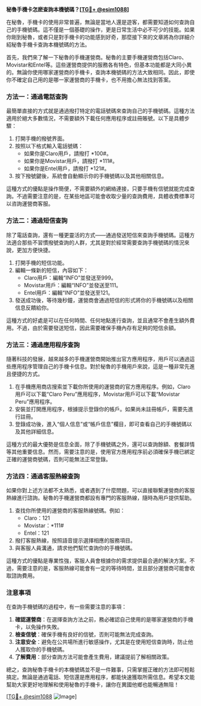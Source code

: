 **秘魯手機卡怎麽查詢本機號碼？[[TG💪+ @esim1088](https://t.me/s/esim1088)]**

在秘魯，手機卡的使用非常普遍，無論是當地人還是遊客，都需要知道如何查詢自己的手機號碼。這不僅是一個基礎的操作，更是日常生活中必不可少的技能。如果你剛到秘魯，或者只是對手機卡的功能感到好奇，那麼接下來的文章將為你詳細介紹秘魯手機卡查詢本機號碼的方法。

首先，我們來了解一下秘魯的手機運營商。秘魯的主要手機運營商包括Claro、Movistar和Entel等。這些運營商提供的服務各有特色，但基本功能都是大同小異的。無論你使用哪家運營商的手機卡，查詢本機號碼的方法大致相同。因此，即使你不確定自己用的是哪一家運營商的手機卡，也不用擔心無法找到答案。

### 方法一：通過電話查詢

最簡單直接的方式就是通過撥打特定的電話號碼來查詢自己的手機號碼。這種方法適用於絕大多數情況，不需要額外下載任何應用程序或註冊賬號。以下是具體步驟：

1. 打開手機的撥號界面。
2. 按照以下格式輸入電話號碼：
   - 如果你是Claro用戶，請撥打 *100#。
   - 如果你是Movistar用戶，請撥打 *111#。
   - 如果你是Entel用戶，請撥打 *121#。
3. 按下撥號鍵後，系統會自動顯示你的手機號碼以及其他相關信息。

這種方式的優點是操作簡便，不需要額外的網絡連接，只要手機有信號就能完成查詢。不過需要注意的是，在某些地區可能會收取少量的查詢費用，具體收費標準可以咨詢運營商客服。

### 方法二：通過短信查詢

除了電話查詢，還有一種更靈活的方式——通過發送短信來查詢手機號碼。這種方法適合那些不習慣撥號查詢的人群，尤其是對於經常需要查詢手機號碼的情況來說，更加方便快捷。

1. 打開手機的短信功能。
2. 編輯一條新的短信，內容如下：
   - Claro用戶：編輯“INFO”並發送至999。
   - Movistar用戶：編輯“INFO”並發送至111。
   - Entel用戶：編輯“INFO”並發送至121。
3. 發送成功後，等待幾秒鐘，運營商會通過短信的形式將你的手機號碼以及相關信息反饋給你。

這種方式的好處是可以在任何時間、任何地點進行查詢，並且通常不會產生額外費用。不過，由於需要發送短信，因此需要確保手機內存有足夠的短信余額。

### 方法三：通過應用程序查詢

隨著科技的發展，越來越多的手機運營商開始推出官方應用程序，用戶可以通過這些應用程序管理自己的手機卡信息。對於秘魯的手機用戶來說，這是一種非常先進且便捷的方式。

1. 在手機應用商店搜索並下載你所使用的運營商的官方應用程序。例如，Claro用戶可以下載“Claro Peru”應用程序，Movistar用戶可以下載“Movistar Peru”應用程序。
2. 安裝並打開應用程序，根據提示登錄你的帳戶。如果尚未註冊帳戶，需要先進行註冊。
3. 登錄成功後，進入“個人信息”或“帳戶信息”欄目，即可查看自己的手機號碼以及其他詳細信息。

這種方式的最大優勢是信息全面，除了手機號碼之外，還可以查詢餘額、套餐詳情等其他重要信息。然而，需要注意的是，使用官方應用程序前必須確保手機已綁定正確的運營商號碼，否則可能無法正常登錄。

### 方法四：通過客服熱線查詢

如果你對上述方法都不太熟悉，或者遇到了什麼問題，可以直接聯繫運營商的客服熱線進行諮詢。秘魯的手機運營商都設有專門的客服熱線，隨時為用戶提供幫助。

1. 查找你所使用的運營商的客服熱線號碼。例如：
   - Claro：121
   - Movistar：*111#
   - Entel：121
2. 撥打客服熱線，按照語音提示選擇相應的服務項目。
3. 與客服人員溝通，請求他們幫忙查詢你的手機號碼。

這種方式的優點是專業性強，客服人員會根據你的需求提供最合適的解決方案。不過，需要注意的是，客服熱線可能會有一定的等待時間，並且部分運營商可能會收取諮詢費用。

### 注意事項

在查詢手機號碼的過程中，有一些需要注意的事項：

1. **確認運營商**：在選擇查詢方法之前，務必確認自己使用的是哪家運營商的手機卡，以免操作失敗。
2. **檢查信號**：確保手機有良好的信號，否則可能無法完成查詢。
3. **注意安全**：避免在公共場所進行敏感操作，尤其是在使用短信查詢時，防止他人獲取你的手機號碼。
4. **了解費用**：部分查詢方法可能會產生費用，建議提前了解相關政策。

總之，查詢秘魯手機卡的本機號碼並不是一件難事，只需掌握正確的方法即可輕鬆搞定。無論是通過電話、短信還是應用程序，都能快速獲取所需信息。希望本文能幫助大家更好地理解和使用秘魯的手機卡，讓你在異國他鄉也能暢通無阻！

[[TG💪+ @esim1088](https://t.me/s/esim1088) ![Image](https://i.postimg.cc/4NQfJmqS/Snipaste-2025-05-13-00-14-12.png)]